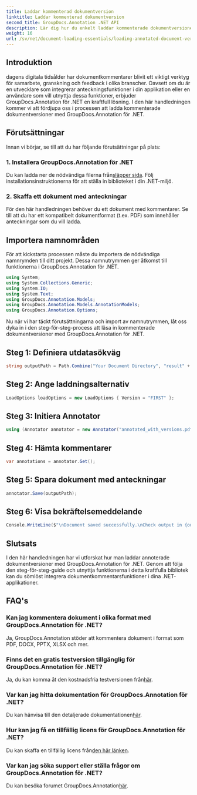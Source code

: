 ```yaml
---
title: Laddar kommenterad dokumentversion
linktitle: Laddar kommenterad dokumentversion
second_title: GroupDocs.Annotation .NET API
description: Lär dig hur du enkelt laddar kommenterade dokumentversioner med GroupDocs.Annotation för .NET. Förenkla samarbets- och granskningsprocesser.
weight: 16
url: /sv/net/document-loading-essentials/loading-annotated-document-version/
---
```

## Introduktion
dagens digitala tidsålder har dokumentkommentarer blivit ett viktigt verktyg för samarbete, granskning och feedback i olika branscher. Oavsett om du är en utvecklare som integrerar anteckningsfunktioner i din applikation eller en användare som vill utnyttja dessa funktioner, erbjuder GroupDocs.Annotation för .NET en kraftfull lösning. I den här handledningen kommer vi att fördjupa oss i processen att ladda kommenterade dokumentversioner med GroupDocs.Annotation för .NET.
## Förutsättningar
Innan vi börjar, se till att du har följande förutsättningar på plats:
### 1. Installera GroupDocs.Annotation för .NET
 Du kan ladda ner de nödvändiga filerna från[släpper sida](https://releases.groupdocs.com/annotation/net/). Följ installationsinstruktionerna för att ställa in biblioteket i din .NET-miljö.
### 2. Skaffa ett dokument med anteckningar
För den här handledningen behöver du ett dokument med kommentarer. Se till att du har ett kompatibelt dokumentformat (t.ex. PDF) som innehåller anteckningar som du vill ladda.

## Importera namnområden
För att kickstarta processen måste du importera de nödvändiga namnrymden till ditt projekt. Dessa namnutrymmen ger åtkomst till funktionerna i GroupDocs.Annotation för .NET.

```csharp
using System;
using System.Collections.Generic;
using System.IO;
using System.Text;
using GroupDocs.Annotation.Models;
using GroupDocs.Annotation.Models.AnnotationModels;
using GroupDocs.Annotation.Options;
```


Nu när vi har täckt förutsättningarna och import av namnutrymmen, låt oss dyka in i den steg-för-steg-process att läsa in kommenterade dokumentversioner med GroupDocs.Annotation för .NET.
## Steg 1: Definiera utdatasökväg
```csharp
string outputPath = Path.Combine("Your Document Directory", "result" + Path.GetExtension("input.pdf"));
```
## Steg 2: Ange laddningsalternativ
```csharp
LoadOptions loadOptions = new LoadOptions { Version = "FIRST" };
```
## Steg 3: Initiera Annotator
```csharp
using (Annotator annotator = new Annotator("annotated_with_versions.pdf", loadOptions))
```
## Steg 4: Hämta kommentarer
```csharp
var annotations = annotator.Get();
```
## Steg 5: Spara dokument med anteckningar
```csharp
annotator.Save(outputPath);
```
## Steg 6: Visa bekräftelsemeddelande
```csharp
Console.WriteLine($"\nDocument saved successfully.\nCheck output in {outputPath}.");
```

## Slutsats
I den här handledningen har vi utforskat hur man laddar annoterade dokumentversioner med GroupDocs.Annotation för .NET. Genom att följa den steg-för-steg-guide och utnyttja funktionerna i detta kraftfulla bibliotek kan du sömlöst integrera dokumentkommentarsfunktioner i dina .NET-applikationer.
## FAQ's
### Kan jag kommentera dokument i olika format med GroupDocs.Annotation för .NET?
Ja, GroupDocs.Annotation stöder att kommentera dokument i format som PDF, DOCX, PPTX, XLSX och mer.
### Finns det en gratis testversion tillgänglig för GroupDocs.Annotation för .NET?
 Ja, du kan komma åt den kostnadsfria testversionen från[här](https://releases.groupdocs.com/).
### Var kan jag hitta dokumentation för GroupDocs.Annotation för .NET?
 Du kan hänvisa till den detaljerade dokumentationen[här](https://tutorials.groupdocs.com/annotation/net/).
### Hur kan jag få en tillfällig licens för GroupDocs.Annotation för .NET?
 Du kan skaffa en tillfällig licens från[den här länken](https://purchase.groupdocs.com/temporary-license/).
### Var kan jag söka support eller ställa frågor om GroupDocs.Annotation för .NET?
 Du kan besöka forumet GroupDocs.Annotation[här](https://forum.groupdocs.com/c/annotation/10).
